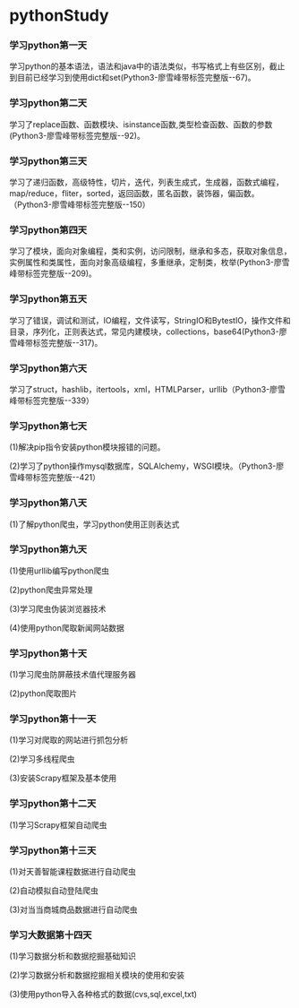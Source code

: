 # pythonStudy
### 学习python第一天
学习python的基本语法，语法和java中的语法类似，书写格式上有些区别，截止到目前已经学习到使用dict和set(Python3-廖雪峰带标签完整版--67)。

### 学习python第二天

学习了replace函数、函数模块、isinstance函数,类型检查函数、函数的参数(Python3-廖雪峰带标签完整版--92)。

### 学习python第三天

学习了递归函数，高级特性，切片，迭代，列表生成式，生成器，函数式编程，map/reduce，fliter，sorted，返回函数，匿名函数，装饰器，偏函数。（Python3-廖雪峰带标签完整版--150）

### 学习python第四天

学习了模块，面向对象编程，类和实例，访问限制，继承和多态，获取对象信息，实例属性和类属性，面向对象高级编程，多重继承，定制类，枚举(Python3-廖雪峰带标签完整版--209)。

### 学习python第五天

学习了错误，调试和测试，IO编程，文件读写，StringIO和BytestIO，操作文件和目录，序列化，正则表达式，常见内建模块，collections，base64(Python3-廖雪峰带标签完整版--317)。

### 学习python第六天

学习了struct，hashlib，itertools，xml，HTMLParser，urllib（Python3-廖雪峰带标签完整版--339）

### 学习python第七天

(1)解决pip指令安装python模块报错的问题。

(2)学习了python操作mysql数据库，SQLAlchemy，WSGI模块。（Python3-廖雪峰带标签完整版--421）

### 学习python第八天

(1)了解python爬虫，学习python使用正则表达式

### 学习python第九天

(1)使用urllib编写python爬虫

(2)python爬虫异常处理

(3)学习爬虫伪装浏览器技术

(4)使用python爬取新闻网站数据

### 学习python第十天

(1)学习爬虫防屏蔽技术值代理服务器

(2)python爬取图片

### 学习python第十一天

(1)学习对爬取的网站进行抓包分析

(2)学习多线程爬虫

(3)安装Scrapy框架及基本使用

### 学习python第十二天

(1)学习Scrapy框架自动爬虫

### 学习python第十三天

(1)对天善智能课程数据进行自动爬虫

(2)自动模拟自动登陆爬虫

(3)对当当商城商品数据进行自动爬虫

### 学习大数据第十四天

(1)学习数据分析和数据挖掘基础知识

(2)学习数据分析和数据挖掘相关模块的使用和安装

(3)使用python导入各种格式的数据(cvs,sql,excel,txt)



